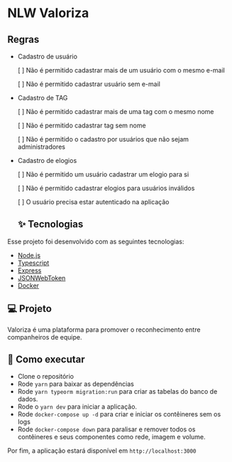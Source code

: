 # NLW Valoriza

## Regras

- Cadastro de usuário

  [  ] Não é permitido cadastrar mais de um usuário com o mesmo e-mail

  [  ] Não é permitido cadastrar usuário sem e-mail

- Cadastro de TAG

  [ ] Não é permitido cadastrar mais de uma tag com o mesmo nome

  [ ] Não é permitido cadastrar tag sem nome

  [ ] Não é permitido o cadastro por usuários que não sejam administradores

- Cadastro de elogios

  [ ] Não é permitido um usuário cadastrar um elogio para si

  [ ] Não é permitido cadastrar elogios para usuários inválidos

  [ ] O usuário precisa estar autenticado na aplicação

  ## ✨ Tecnologias

Esse projeto foi desenvolvido com as seguintes tecnologias:

- [Node.js](https://nodejs.org/en/)
- [Typescript](https://www.typescriptlang.org/)
- [Express](https://expressjs.com/pt-br/)
- [JSONWebToken](https://github.com/auth0/node-jsonwebtoken#readme)
- [Docker](https://www.docker.com/)
## 💻 Projeto

Valoriza é uma plataforma para promover o reconhecimento entre companheiros de equipe.

## 🚀 Como executar

- Clone o repositório
- Rode `yarn` para baixar as dependências
- Rode `yarn typeorm migration:run` para criar as tabelas do banco de dados.
- Rode o `yarn dev` para iniciar a aplicação.
- Rode `docker-compose up -d` para criar e iniciar os contêineres sem os logs
- Rode `docker-compose down` para paralisar e remover todos os contêineres e seus componentes como rede, imagem e volume.

Por fim, a aplicação estará disponível em `http://localhost:3000`
